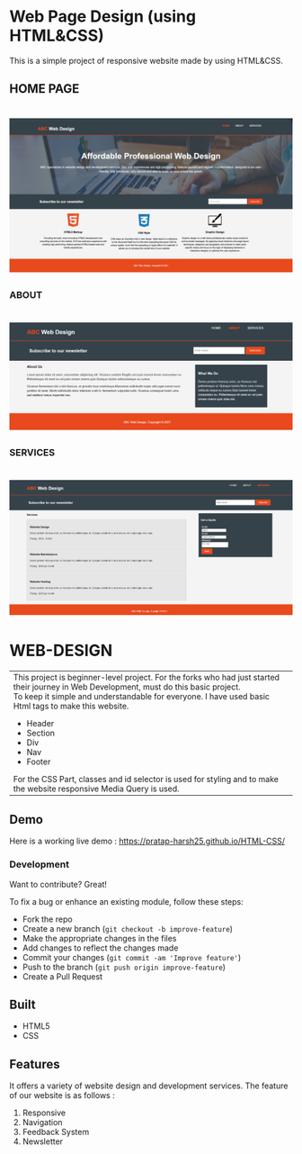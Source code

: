 # Web Page Design  (using HTML&CSS)
This is a simple project of responsive website made by using HTML&CSS.
## HOME PAGE
# ![Home Page](https://github.com/pratap-harsh25/HTML-CSS/blob/01144df0ed9f2711ad57a60fc162167ae39409e1/img/Home.jpeg)
### ABOUT
# ![About](https://github.com/pratap-harsh25/HTML-CSS/blob/cd9730a8961f95fc2dcd56955551948815358519/img/About.PNG)
### SERVICES
# ![Services](https://github.com/pratap-harsh25/HTML-CSS/blob/cd9730a8961f95fc2dcd56955551948815358519/img/Services.PNG)
# WEB-DESIGN
<table>
<tr>
<td>
This project is beginner-level project. For the forks who had just started their journey in Web Development, must do this basic project.<br>
To keep it simple and understandable for everyone.
I have used basic Html tags to make this website.
 <ul>
  <li>Header</li>
  <li>Section</li>
  <li>Div</li>
  <li>Nav</li>
  <li>Footer</li>
 </ul>
 For the CSS Part, classes and id selector is used for styling and to make the website responsive Media Query is used.
</td>
</tr>
</table>


## Demo
Here is a working live demo :  https://pratap-harsh25.github.io/HTML-CSS/

### Development
Want to contribute? Great!

To fix a bug or enhance an existing module, follow these steps:

- Fork the repo
- Create a new branch (`git checkout -b improve-feature`)
- Make the appropriate changes in the files
- Add changes to reflect the changes made
- Commit your changes (`git commit -am 'Improve feature'`)
- Push to the branch (`git push origin improve-feature`)
- Create a Pull Request 

## Built 
- HTML5
- CSS

## Features
It offers a variety of website design and development services.
The feature of our website is as follows :
1. Responsive 
2. Navigation 
3. Feedback System
4. Newsletter


